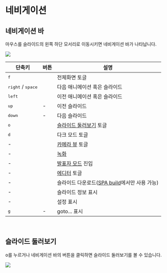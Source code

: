 # 네비게이션

## 네비게이션 바

마우스를 슬라이드의 왼쪽 하단 모서리로 이동시키면 네비게이션 바가 나타납니다.

![](/screenshots/navbar.png)

| 단축키                                 | 버튼                                                                                    | 설명                                                                            |
|-------------------------------------|---------------------------------------------------------------------------------------|-------------------------------------------------------------------------------|
| <kbd>f</kbd>                        | <carbon-maximize class="inline-icon-btn"/> <carbon-minimize class="inline-icon-btn"/> | 전체화면 토글                                                                       |
| <kbd>right</kbd> / <kbd>space</kbd> | <carbon-arrow-right class="inline-icon-btn"/>                                         | 다음 애니메이션 혹은 슬라이드                                                              |
| <kbd>left</kbd>                     | <carbon-arrow-left class="inline-icon-btn"/>                                          | 이전 애니메이션 혹은 슬라이드                                                              |
| <kbd>up</kbd>                       | -                                                                                     | 이전 슬라이드                                                                       |
| <kbd>down</kbd>                     | -                                                                                     | 다음 슬라이드                                                                       |
| <kbd>o</kbd>                        | <carbon-apps class="inline-icon-btn"/>                                                | [슬라이드 둘러보기](#slides-overview) 토글                                              |
| <kbd>d</kbd>                        | <carbon-sun class="inline-icon-btn"/> <carbon-moon class="inline-icon-btn"/>          | 다크 모드 토글                                                                      |
| -                                   | <carbon-user-avatar class="inline-icon-btn"/>                                         | [카메라 뷰](/guide/recording#camera-view) 토글                                      |
| -                                   | <carbon-video class="inline-icon-btn"/>                                               | [녹화](/guide/recording#camera-view)                                            |
| -                                   | <carbon-user-speaker class="inline-icon-btn"/>                                        | [발표자 모드](/guide/presenter-mode) 진입                                            |
| -                                   | <carbon-edit class="inline-icon-btn"/>                                                | [에디터](/guide/editors#integrated-editor) 토글                                    |
| -                                   | <carbon-download class="inline-icon-btn"/>                                            | 슬라이드 다운로드([SPA build](/guide/exporting#single-page-application-spa)에서만 사용 가능) |
| -                                   | <carbon-information class="inline-icon-btn"/>                                         | 슬라이드 정보 표시                                                                    |
| -                                   | <carbon-settings-adjust class="inline-icon-btn"/>                                     | 설정 표시                                                                         |
| <kbd>g</kbd>                        | -                                                                                     | goto... 표시                                                                    |

<br>

## 슬라이드 둘러보기

<kbd>o</kbd>를 누르거나 네비게이션 바의 <carbon-apps class="inline-icon-btn"/> 버튼을 클릭하면 슬라이드 둘러보기를 볼 수 있습니다.

![](/screenshots/slides-overview.png)
